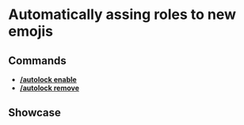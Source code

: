 # Automatically assing roles to new emojis

## Commands

* ****[**/autolock enable**](../commands/config-commands.md#autolock-enable)****
* ****[**/autolock remove**](../commands/config-commands.md#autolock-remove)****

## Showcase
